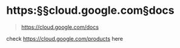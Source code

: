 
# https:§§cloud.google.com§docs
        
> https://cloud.google.com/docs

check
https://cloud.google.com/products
here
